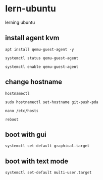 # lern-ubuntu
lerning ubuntu

## install agent kvm

````
apt install qemu-guest-agent -y

systemctl status qemu-guest-agent

systemctl enable qemu-guest-agent
````

## change hostname

````
hostnamectl

sudo hostnamectl set-hostname git-push-pda

nano /etc/hosts

reboot
````

## boot with gui

````
systemctl set-default graphical.target
````

## boot with text mode

````
systemctl set-default multi-user.target
````
